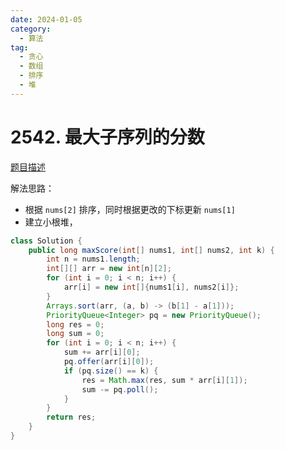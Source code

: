 ```yaml
---
date: 2024-01-05
category: 
  - 算法
tag: 
  - 贪心
  - 数组
  - 排序
  - 堆
---
```


# 2542. 最大子序列的分数


<Badge text="中等" type="warning" vertical="middle" />

[题目描述](https://leetcode.cn/problems/maximum-subsequence-score/description/?envType=study-plan-v2&envId=leetcode-75)

解法思路：  
- 根据 `nums[2]` 排序，同时根据更改的下标更新 `nums[1]`
- 建立小根堆，


```java
class Solution {
    public long maxScore(int[] nums1, int[] nums2, int k) {
        int n = nums1.length;
        int[][] arr = new int[n][2];
        for (int i = 0; i < n; i++) {
            arr[i] = new int[]{nums1[i], nums2[i]};
        }
        Arrays.sort(arr, (a, b) -> (b[1] - a[1]));
        PriorityQueue<Integer> pq = new PriorityQueue();
        long res = 0;
        long sum = 0;
        for (int i = 0; i < n; i++) {
            sum += arr[i][0];
            pq.offer(arr[i][0]);
            if (pq.size() == k) {
                res = Math.max(res, sum * arr[i][1]);
                sum -= pq.poll();
            }
        }
        return res;
    }
}
```